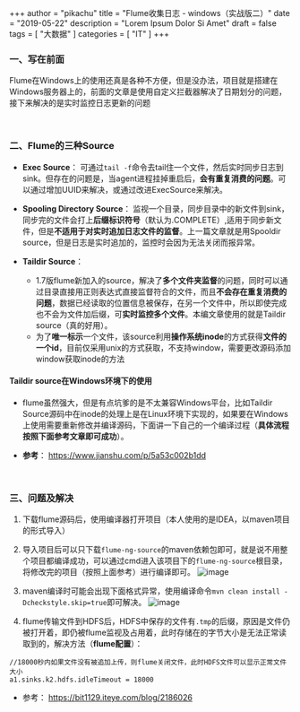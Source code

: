 +++
author = "pikachu"
title = "Flume收集日志 - windows（实战版二）"
date = "2019-05-22"
description = "Lorem Ipsum Dolor Si Amet"
draft = false
tags = [
    "大数据"
]
categories = [
    "IT"
]
+++


### 一、写在前面
Flume在Windows上的使用还真是各种不方便，但是没办法，项目就是搭建在Windows服务器上的，前面的文章是使用自定义拦截器解决了日期划分的问题，接下来解决的是实时监控日志更新的问题

&nbsp;

### 二、Flume的三种Source
- **Exec Source**：
    可通过`tail -f`命令去tail住一个文件，然后实时同步日志到sink。但存在的问题是，当agent进程挂掉重启后，**会有重复消费的问题**。可以通过增加UUID来解决，或通过改进ExecSource来解决。

- **Spooling Directory Source**：
    监视一个目录，同步目录中的新文件到sink，同步完的文件会打上**后缀标识符号**（默认为.COMPLETE）,适用于同步新文件，但是**不适用于对实时追加日志文件的监督**。上一篇文章就是用Spooldir source，但是日志是实时追加的，监控时会因为无法关闭而报异常。

- **Taildir Source**：
    - 1.7版flume新加入的source，解决了**多个文件夹监督**的问题，同时可以通过目录直接用正则表达式直接监督符合的文件，而且**不会存在重复消费的问题**，数据已经读取的位置信息被保存，在另一个文件中，所以即使完成也不会为文件加后缀，可**实时监控多个文件**。本编文章使用的就是Taildir source（真的好用）。
    - 为了**唯一标示**一个文件，该source利用**操作系统inode**的方式获得**文件的一个id**，目前仅采用unix的方式获取，不支持window，需要更改源码添加window获取inode的方法

#### Taildir source在Windows环境下的使用

- flume虽然强大，但是有点坑爹的是不太兼容Windows平台，比如Taildir Source源码中在inode的处理上是在Linux环境下实现的，如果要在Windows上使用需要重新修改并编译源码，下面讲一下自己的一个编译过程（**具体流程按照下面参考文章即可成功**）。

- **参考**： https://www.jianshu.com/p/5a53c002b1dd

&nbsp;

### 三、问题及解决

1. 下载flume源码后，使用编译器打开项目（本人使用的是IDEA，以maven项目的形式导入）

2. 导入项目后可以只下载`flume-ng-source`的maven依赖包即可，就是说不用整个项目都编译成功，可以通过cmd进入该项目下的`flume-ng-source`根目录，将修改完的项目（按照上面参考）进行编译即可。
![image](https://user-images.githubusercontent.com/38284818/58153592-03189680-7ca2-11e9-9e80-a56d7afc3183.png)

3. maven编译时可能会出现下面格式异常，使用编译命令`mvn clean install -Dcheckstyle.skip=true`即可解决。
![image](https://user-images.githubusercontent.com/38284818/58153647-26434600-7ca2-11e9-8640-a4f152bdbec8.png)

4. flume传输文件到HDFS后，HDFS中保存的文件有`.tmp`的后缀，原因是文件仍被打开着，即仍被flume监视及占用着，此时存储在的字节大小是无法正常读取到的，解决方法（**flume配置**）：

```
//18000秒内如果文件没有被追加上传，则flume关闭文件，此时HDFS文件可以显示正常文件大小
a1.sinks.k2.hdfs.idleTimeout = 18000
```
- 参考： https://bit1129.iteye.com/blog/2186026